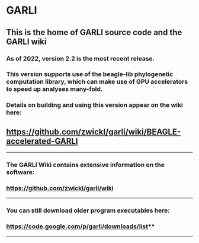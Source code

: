 # GARLI 
## This is the home of GARLI source code and the GARLI wiki

### As of 2022, version 2.2 is the most recent release.
### This version supports use of the beagle-lib phylogenetic computation library, which can make use of GPU accelerators to speed up analyses many-fold.
### Details on building and using this version appear on the wiki here: 
## https://github.com/zwickl/garli/wiki/BEAGLE-accelerated-GARLI

***
### The GARLI Wiki contains extensive information on the software:
### https://github.com/zwickl/garli/wiki
***

### You can still download older program executables here:
### https://code.google.com/p/garli/downloads/list**
***




